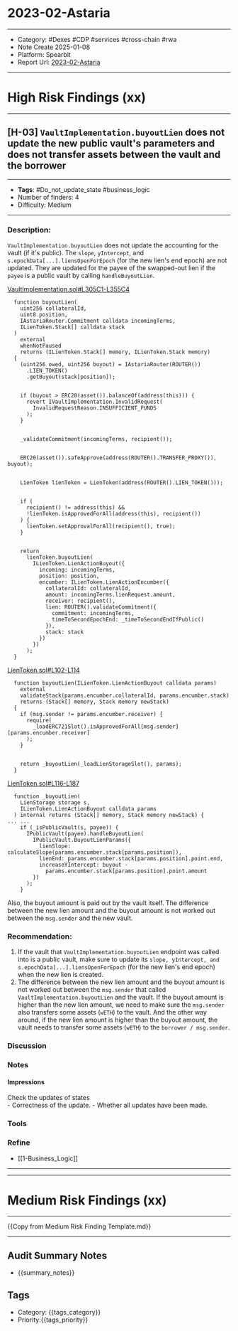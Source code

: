 # 2023-02-Astaria
---
- Category: #Dexes #CDP #services #cross-chain #rwa 
- Note Create 2025-01-08
- Platform: Spearbit
- Report Url: [2023-02-Astaria](https://github.com/spearbit/portfolio/blob/master/pdfs/Astaria-Spearbit-Security-Review.pdf)
---
# High Risk Findings (xx)

---
## [H-03] `VaultImplementation.buyoutLien` does not update the new public vault's parameters and does not transfer assets between the vault and the borrower
----
- **Tags**: #Do_not_update_state #business_logic 
- Number of finders: 4
- Difficulty: Medium
---
### Description: 

`VaultImplementation.buyoutLien` does not update the accounting for the vault (if it's public). The `slope`, `yIntercept`, and `s.epochData[...].liensOpenForEpoch` (for the new lien's end epoch) are not updated. They are updated for the payee of the swapped-out lien if the `payee` is a public vault by calling `handleBuyoutLien`. 

[VaultImplementation.sol#L305C1-L355C4](https://github.com/AstariaXYZ/astaria-core/blob/7e9574606344f832855632f5ce8087a71ee480eb/src/VaultImplementation.sol#L305C1-L355C4)
```solidity
  function buyoutLien(
    uint256 collateralId,
    uint8 position,
    IAstariaRouter.Commitment calldata incomingTerms,
    ILienToken.Stack[] calldata stack
  )
    external
    whenNotPaused
    returns (ILienToken.Stack[] memory, ILienToken.Stack memory)
  {
    (uint256 owed, uint256 buyout) = IAstariaRouter(ROUTER())
      .LIEN_TOKEN()
      .getBuyout(stack[position]);


    if (buyout > ERC20(asset()).balanceOf(address(this))) {
      revert IVaultImplementation.InvalidRequest(
        InvalidRequestReason.INSUFFICIENT_FUNDS
      );
    }


    _validateCommitment(incomingTerms, recipient());


    ERC20(asset()).safeApprove(address(ROUTER().TRANSFER_PROXY()), buyout);


    LienToken lienToken = LienToken(address(ROUTER().LIEN_TOKEN()));


    if (
      recipient() != address(this) &&
      !lienToken.isApprovedForAll(address(this), recipient())
    ) {
      lienToken.setApprovalForAll(recipient(), true);
    }


    return
      lienToken.buyoutLien(
        ILienToken.LienActionBuyout({
          incoming: incomingTerms,
          position: position,
          encumber: ILienToken.LienActionEncumber({
            collateralId: collateralId,
            amount: incomingTerms.lienRequest.amount,
            receiver: recipient(),
            lien: ROUTER().validateCommitment({
              commitment: incomingTerms,
              timeToSecondEpochEnd: _timeToSecondEndIfPublic()
            }),
            stack: stack
          })
        })
      );
  }
```

[LienToken.sol#L102-L114](https://github.com/AstariaXYZ/astaria-core/blob/7e9574606344f832855632f5ce8087a71ee480eb/src/LienToken.sol#L102-L114)
```solidity
  function buyoutLien(ILienToken.LienActionBuyout calldata params)
    external
    validateStack(params.encumber.collateralId, params.encumber.stack)
    returns (Stack[] memory, Stack memory newStack)
  {
    if (msg.sender != params.encumber.receiver) {
      require(
        _loadERC721Slot().isApprovedForAll[msg.sender][params.encumber.receiver]
      );
    }


    return _buyoutLien(_loadLienStorageSlot(), params);
  }
```

[LienToken.sol#L116-L187](https://github.com/AstariaXYZ/astaria-core/blob/7e9574606344f832855632f5ce8087a71ee480eb/src/LienToken.sol#L116-L187)
```solidity
  function _buyoutLien(
    LienStorage storage s,
    ILienToken.LienActionBuyout calldata params
  ) internal returns (Stack[] memory, Stack memory newStack) {
... ...
    if (_isPublicVault(s, payee)) {
      IPublicVault(payee).handleBuyoutLien(
        IPublicVault.BuyoutLienParams({
          lienSlope: calculateSlope(params.encumber.stack[params.position]),
          lienEnd: params.encumber.stack[params.position].point.end,
          increaseYIntercept: buyout -
            params.encumber.stack[params.position].point.amount
        })
      );
    }
```

Also, the buyout amount is paid out by the vault itself. The difference between the new lien amount and the buyout amount is not worked out between the `msg.sender` and the new vault. 

### Recommendation: 

1. If the vault that `VaultImplementation.buyoutLien` endpoint was called into is a public vault, make sure to update its `slope, yIntercept, and s.epochData[...].liensOpenForEpoch` (for the new lien's end epoch) when the new lien is created. 
2. The difference between the new lien amount and the buyout amount is not worked out between the `msg.sender` that called `VaultImplementation.buyoutLien` and the vault. If the buyout amount is higher than the new lien amount, we need to make sure the `msg.sender` also transfers some assets (`wETH`) to the vault. And the other way around, if the new lien amount is higher than the buyout amount, the vault needs to transfer some assets (`wETH`) to the `borrower / msg.sender`.
### Discussion

### Notes

#### Impressions

Check the updates of states  
	- Correctness of the update.
	- Whether all updates have been made.
### Tools
### Refine

- [[1-Business_Logic]]

---

---

# Medium Risk Findings (xx)

---

{{Copy from Medium Risk Finding Template.md}}

---

## Audit Summary Notes
- {{summary_notes}}

## Tags
- Category: {{tags_category}}
- Priority:{{tags_priority}}